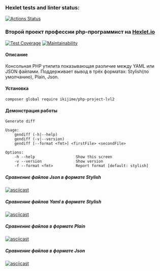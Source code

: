 ### Hexlet tests and linter status:
[![Actions Status](https://github.com/ikijime/php-project-lvl2/workflows/hexlet-check/badge.svg)](https://github.com/ikijime/php-project-lvl2/actions)

### Второй проект профессии php-программист на [Hexlet.io](https://ru.hexlet.io/)
[![Test Coverage](https://api.codeclimate.com/v1/badges/62999c0e32ce0e310f3e/test_coverage)](https://codeclimate.com/github/ikijime/php-project-lvl2/test_coverage) [![Maintainability](https://api.codeclimate.com/v1/badges/62999c0e32ce0e310f3e/maintainability)](https://codeclimate.com/github/ikijime/php-project-lvl2/maintainability)
#### Описание
Консольная PHP утилита показывающая различие между YAML или JSON файлами.
Поддерживает вывод в трёх форматах: Stylish(по умолчанию), Plain, Json.

#### Установка
```
composer global require ikijime/php-project-lvl2
```
#### Демонстрация работы

```
Generate diff

Usage:
    gendiff (-h|--help)
    gendiff (-v|--version)
    gendiff [--format <fmt>] <firstFile> <secondFile>

Options:
    -h --help                  Show this screen
    -v --version               Show version
    -f --format <fmt>          Report format [default: stylish]
```

##### Сравнение файлов Json в формате Stylish
[![asciicast](https://asciinema.org/a/By0lj40WCGzRAUlCovav9IDmn.svg)](https://asciinema.org/a/By0lj40WCGzRAUlCovav9IDmn)
##### Сравнение файлов Yaml в формате Stylish
[![asciicast](https://asciinema.org/a/Tr8i4A8cCfevEwsF77uBAnT4m.svg)](https://asciinema.org/a/Tr8i4A8cCfevEwsF77uBAnT4m)
##### Сравнение файлов в формате Plain
[![asciicast](https://asciinema.org/a/s7M7y8NJuLvHhJ3mZxAhsTVGY.svg)](https://asciinema.org/a/s7M7y8NJuLvHhJ3mZxAhsTVGY)
##### Сравнение файлов в формате Json
[![asciicast](https://asciinema.org/a/ZvEgjwC4bhNFDZ9Kz7fU21RPx.svg)](https://asciinema.org/a/ZvEgjwC4bhNFDZ9Kz7fU21RPx)
